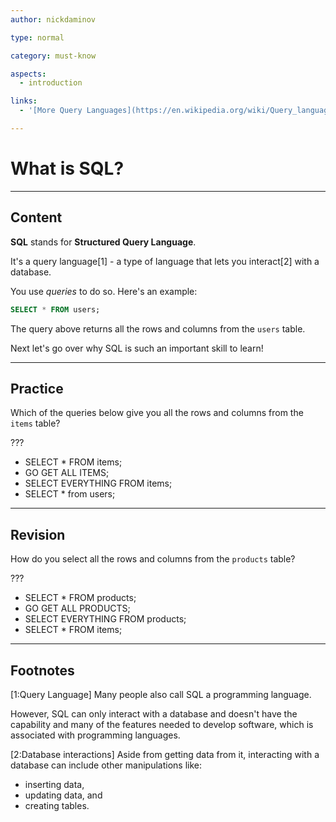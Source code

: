 ```yaml
---
author: nickdaminov

type: normal

category: must-know

aspects:
  - introduction

links:
  - '[More Query Languages](https://en.wikipedia.org/wiki/Query_language){website}'

---
```


# What is SQL?

---
## Content

**SQL** stands for **Structured Query Language**. 

It's a query language[1] - a type of language that lets you interact[2] with a database. 

You use *queries* to do so. Here's an example: 

```sql
SELECT * FROM users;
```

The query above returns all the rows and columns from the `users` table.

Next let's go over why SQL is such an important skill to learn!

---
## Practice

Which of the queries below give you all the rows and columns from the `items` table?

???

* SELECT * FROM items;
* GO GET ALL ITEMS;
* SELECT EVERYTHING FROM items;
* SELECT * from users;

---
## Revision

How do you select all the rows and columns from the `products` table?

???

* SELECT * FROM products;
* GO GET ALL PRODUCTS;
* SELECT EVERYTHING FROM products;
* SELECT * FROM items;

---
## Footnotes

[1:Query Language]
Many people also call SQL a programming language.

However, SQL can only interact with a database and doesn't have the capability and many of the features needed to develop software, which is associated with programming languages.

[2:Database interactions]
Aside from getting data from it, interacting with a database can include other manipulations like:

- inserting data, 
- updating data, and 
- creating tables.
